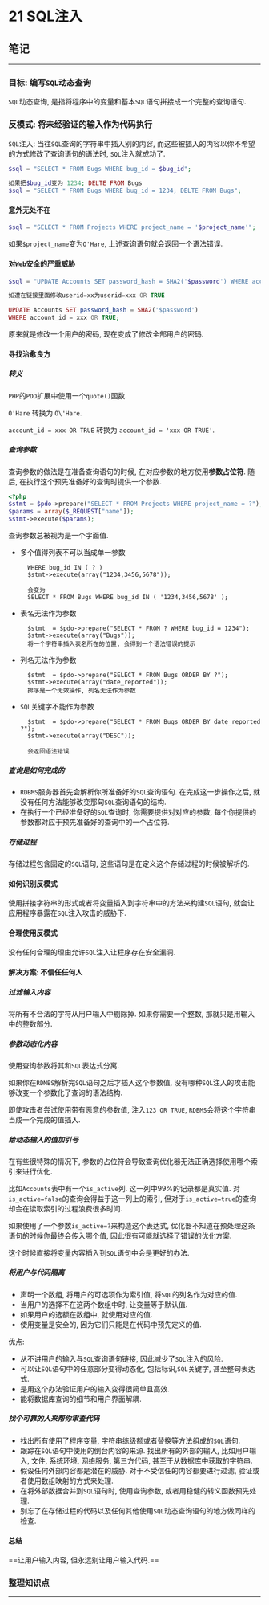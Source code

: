 # 21 SQL注入

## 笔记

---

### 目标: 编写`SQL`动态查询

`SQL`动态查询, 是指将程序中的变量和基本`SQL`语句拼接成一个完整的查询语句.

### 反模式: 将未经验证的输入作为代码执行

`SQL`注入: 当往`SQL`查询的字符串中插入别的内容, 而这些被插入的内容以你不希望的方式修改了查询语句的语法时, `SQL`注入就成功了.

```php
$sql = "SELECT * FROM Bugs WHERE bug_id = $bug_id";

如果把$bug_id变为 1234; DELTE FROM Bugs
$sql = "SELECT * FROM Bugs WHERE bug_id = 1234; DELTE FROM Bugs";
```

#### 意外无处不在

```php
$sql = "SELECT * FROM Projects WHERE project_name = '$project_name'";
```

如果`$project_name`变为`O'Hare`, 上述查询语句就会返回一个语法错误.

#### 对`Web`安全的严重威胁

```php
$sql = "UPDATE Accounts SET password_hash = SHA2('$password') WHERE account_id = $userid";

如遭在链接里面修改userid=xx为userid=xxx OR TRUE

UPDATE Accounts SET password_hash = SHA2('$password')
WHERE account_id = xxx OR TRUE;
```

原来就是修改一个用户的密码, 现在变成了修改全部用户的密码.

#### 寻找治愈良方

##### 转义

`PHP`的`PDO`扩展中使用一个`quote()`函数.

`O'Hare` 转换为 `O\'Hare`.

`account_id = xxx OR TRUE` 转换为 `account_id = 'xxx OR TRUE'`.

##### 查询参数

查询参数的做法是在准备查询语句的时候, 在对应参数的地方使用**参数占位符**. 随后, 在执行这个预先准备好的查询时提供一个参数.

```php
<?php
$stmt = $pdo->prepare("SELECT * FROM Projects WHERE project_name = ?");
$params = array($_REQUEST["name"]);
$stmt->execute($params);
```

查询参数总被视为是一个字面值.

* 多个值得列表不可以当成单一参数
	
		WHERE bug_id IN ( ? )
		$stmt->execute(array("1234,3456,5678"));
		
		会变为
		SELECT * FROM Bugs WHERE bug_id IN ( '1234,3456,5678' );
		
* 表名无法作为参数
		
		$stmt  = $pdo->prepare("SELECT * FROM ? WHERE bug_id = 1234");
		$stmt->execute(array("Bugs"));
		将一个字符串插入表名所在的位置, 会得到一个语法错误的提示

* 列名无法作为参数
		
		$stmt  = $pdo->prepare("SELECT * FROM Bugs ORDER BY ?");
		$stmt->execute(array("date_reported"));
		排序是一个无效操作, 列名无法作为参数
		
* `SQL`关键字不能作为参数

		$stmt  = $pdo->prepare("SELECT * FROM Bugs ORDER BY date_reported ?");
		$stmt->execute(array("DESC"));
		
		会返回语法错误

##### 查询是如何完成的

* `RDBMS`服务器首先会解析你所准备好的`SQL`查询语句. 在完成这一步操作之后, 就没有任何方法能够改变那句`SQL`查询语句的结构.
* 在执行一个已经准备好的`SQL`查询时, 你需要提供对对应的参数, 每个你提供的参数都对应于预先准备好的查询中的一个占位符.

##### 存储过程

存储过程包含固定的`SQL`语句, 这些语句是在定义这个存储过程的时候被解析的.

#### 如何识别反模式

使用拼接字符串的形式或者将变量插入到字符串中的方法来构建`SQL`语句, 就会让应用程序暴露在`SQL`注入攻击的威胁下.

#### 合理使用反模式

没有任何合理的理由允许`SQL`注入让程序存在安全漏洞.

#### 解决方案: 不信任任何人

##### 过滤输入内容

将所有不合法的字符从用户输入中剔除掉. 如果你需要一个整数, 那就只是用输入中的整数部分.

##### 参数动态化内容

使用查询参数将其和`SQL`表达式分离.

如果你在`RDMBS`解析完`SQL`语句之后才插入这个参数值, 没有哪种`SQL`注入的攻击能够改变一个参数化了查询的语法结构.

即使攻击者尝试使用带有恶意的参数值, 注入`123 OR TRUE`, `RDBMS`会将这个字符串当成一个完成的值插入.

##### 给动态输入的值加引号

在有些很特殊的情况下, 参数的占位符会导致查询优化器无法正确选择使用哪个索引来进行优化.

比如`Accounts`表中有一个`is_active`列. 这一列中99%的记录都是真实值. 对`is_active=false`的查询会得益于这一列上的索引, 但对于`is_active=true`的查询却会在读取索引的过程浪费很多时间.

如果使用了一个参数`is_active=?`来构造这个表达式, 优化器不知道在预处理这条语句的时候你最终会传入哪个值, 因此很有可能就选择了错误的优化方案.

这个时候直接将变量内容插入到`SQL`语句中会是更好的办法.

##### 将用户与代码隔离

* 声明一个数组, 将用户的可选项作为索引值, 将`SQL`的列名作为对应的值.
* 当用户的选择不在这两个数组中时, 让变量等于默认值.
* 如果用户的选额在数组中, 就使用对应的值.
* 使用变量是安全的, 因为它们只能是在代码中预先定义的值.

优点:

* 从不讲用户的输入与`SQL`查询语句链接, 因此减少了`SQL`注入的风险.
* 可以让`SQL`语句中的任意部分变得动态化, 包括标识,`SQL`关键字, 甚至整句表达式.
* 是用这个办法验证用户的输入变得很简单且高效.
* 能将数据库查询的细节和用户界面解耦.

##### 找个可靠的人来帮你审查代码

* 找出所有使用了程序变量, 字符串练级额或者替换等方法组成的`SQL`语句.
* 跟踪在`SQL`语句中使用的倒台内容的来源. 找出所有的外部的输入, 比如用户输入, 文件, 系统环境, 网络服务, 第三方代码, 甚至于从数据库中获取的字符串.
* 假设任何外部内容都是潜在的威胁. 对于不受信任的内容都要进行过滤, 验证或者使用数组映射的方式来处理.
* 在将外部数据合并到`SQL`语句时, 使用查询参数, 或者用稳健的转义函数预先处理.
* 别忘了在存储过程的代码以及任何其他使用`SQL`动态查询语句的地方做同样的检查.

#### 总结

==让用户输入内容, 但永远别让用户输入代码.==

### 整理知识点

---